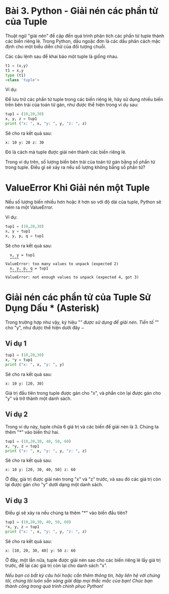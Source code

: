 # Bài 3. Python - Giải nén các phần tử của Tuple

Thuật ngữ "giải nén" đề cập đến quá trình phân tích các phần tử tuple thành các biến riêng lẻ. Trong Python, dấu ngoặc đơn là các dấu phân cách mặc định cho một biểu diễn chữ của đối tượng chuỗi.

Các câu lệnh sau để khai báo một tuple là giống nhau.

```python
t1 = (x,y)
t1 = x,y
type (t1)
<class 'tuple'>
```

Ví dụ:

Để lưu trữ các phần tử tuple trong các biến riêng lẻ, hãy sử dụng nhiều biến trên bên trái của toán tử gán, như được thể hiện trong ví dụ sau:

```python
tup1 = (10,20,30)
x, y, z = tup1
print ("x: ", x, "y: ", y, "z: ", z)
```

Sẽ cho ra kết quả sau:

```
x: 10 y: 20 z: 30
```

Đó là cách mà tuple được giải nén thành các biến riêng lẻ.

Trong ví dụ trên, số lượng biến bên trái của toán tử gán bằng số phần tử trong tuple. Điều gì sẽ xảy ra nếu số lượng không bằng số phần tử?

# ValueError Khi Giải nén một Tuple

Nếu số lượng biến nhiều hơn hoặc ít hơn so với độ dài của tuple, Python sẽ ném ra một ValueError.

Ví dụ:

```python
tup1 = (10,20,30)
x, y = tup1
x, y, p, q = tup1
```

Sẽ cho ra kết quả sau:

```
  x, y = tup1
  ^^^^
ValueError: too many values to unpack (expected 2)
  x, y, p, q = tup1
  ^^^^^^^^^^
ValueError: not enough values to unpack (expected 4, got 3)
```

# Giải nén các phần tử của Tuple Sử Dụng Dấu * (Asterisk)

Trong trường hợp như vậy, ký hiệu "*" được sử dụng để giải nén. Tiền tố "*" cho "y", như được thể hiện dưới đây −

## Ví dụ 1

```python
tup1 = (10,20,30)
x, *y = tup1
print ("x: ", x, "y: ", y)
```

Sẽ cho ra kết quả sau:

```
x: 10 y: [20, 30]
```

Giá trị đầu tiên trong tuple được gán cho "x", và phần còn lại được gán cho "y" và trở thành một danh sách.

## Ví dụ 2

Trong ví dụ này, tuple chứa 6 giá trị và các biến để giải nén là 3. Chúng ta thêm "*" vào biến thứ hai.

```python
tup1 = (10,20,30, 40, 50, 60)
x, *y, z = tup1
print ("x: ", x, "y: ", y, "z: ", z)
```

Sẽ cho ra kết quả sau:

```
x: 10 y: [20, 30, 40, 50] z: 60
```

Ở đây, giá trị được giải nén trong "x" và "z" trước, và sau đó các giá trị còn lại được gán cho "y" dưới dạng một danh sách.

## Ví dụ 3

Điều gì sẽ xảy ra nếu chúng ta thêm "*" vào biến đầu tiên?

```python
tup1 = (10,20,30, 40, 50, 60)
*x, y, z = tup1
print ("x: ", x, "y: ", y, "z: ", z)
```

Sẽ cho ra kết quả sau:

```
x: [10, 20, 30, 40] y: 50 z: 60
```

Ở đây, một lần nữa, tuple được giải nén sao cho các biến riêng lẻ lấy giá trị trước, để lại các giá trị còn lại cho danh sách "x".

*Nếu bạn có bất kỳ câu hỏi hoặc cần thêm thông tin, hãy liên hệ với chúng tôi, chúng tôi luôn sẵn sàng giải đáp mọi thắc mắc của bạn! Chúc bạn thành công trong quá trình chinh phục Python!*